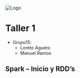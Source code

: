 ![Logo](http://www.aiuc.puc.cl/wp-content/themes/aiuc/images/Esc_Ingenieria-08.jpg)

# Taller 1

- Grupo15:
	- Loreto Aguero
	- Manuel Ramos

## Spark – Inicio y RDD’s
